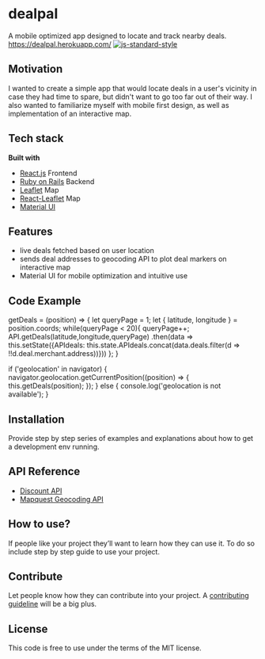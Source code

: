# dealpal
A mobile optimized app designed to locate and track nearby deals.
https://dealpal.herokuapp.com/
[![js-standard-style](https://img.shields.io/badge/code%20style-standard-brightgreen.svg?style=flat)](https://github.com/feross/standard)

## Motivation
I wanted to create a simple app that would locate deals in a user's vicinity in case they had time to spare, but didn't want to go too far out of their way. I also wanted to familiarize myself with mobile first design, as well as implementation of an interactive map. 

## Tech stack

<b>Built with</b>
- [React.js](https://reactjs.org/) Frontend
- [Ruby on Rails](https://rubyonrails.org/) Backend 
- [Leaflet](https://leafletjs.com/) Map 
- [React-Leaflet](https://react-leaflet.js.org/) Map
- [Material UI](https://material-ui.com/)

## Features
- live deals fetched based on user location
- sends deal addresses to geocoding API to plot deal markers on interactive map
- Material UI for mobile optimization and intuitive use

## Code Example

  getDeals = (position) => {
    let queryPage = 1;
    let { latitude, longitude } = position.coords;
    while(queryPage < 20){
      queryPage++;
      API.getDeals(latitude,longitude,queryPage)
      .then(data => this.setState({APIdeals: this.state.APIdeals.concat(data.deals.filter(d => !!d.deal.merchant.address))}))
    };
  }
  
  if ('geolocation' in navigator) {
    navigator.geolocation.getCurrentPosition((position) => {
      this.getDeals(position);
    });
  } else {
    console.log('geolocation is not available');
  }
  
## Installation
Provide step by step series of examples and explanations about how to get a development env running.

## API Reference

- [Discount API](https://discountapi.com/docs)
- [Mapquest Geocoding API](https://developer.mapquest.com/documentation/geocoding-api/)

## How to use?
If people like your project they’ll want to learn how they can use it. To do so include step by step guide to use your project.

## Contribute

Let people know how they can contribute into your project. A [contributing guideline](https://github.com/zulip/zulip-electron/blob/master/CONTRIBUTING.md) will be a big plus.

## License
This code is free to use under the terms of the MIT license.
